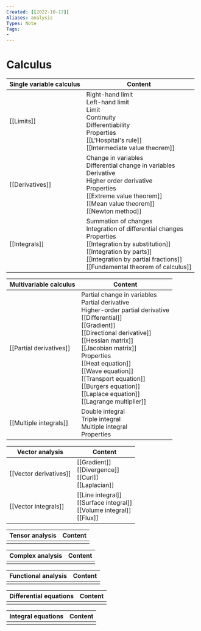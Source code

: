 ```yaml
---
Created: [[2022-10-17]]
Aliases: analysis
Types: Note
Tags: 
- 
---
```

# Calculus

| Single variable calculus | Content                                                                                                                                                                                                                 |
| ------------------------ | ----------------------------------------------------------------------------------------------------------------------------------------------------------------------------------------------------------------------- |
| [[Limits]]               | Right-hand limit<br>Left-hand limit<br>Limit<br>Continuity<br>Differentiability<br>Properties<br>[[L'Hospital's rule]]<br>[[Intermediate value theorem]]                                                                |
| [[Derivatives]]          | Change in variables<br>Differential change in variables<br>Derivative<br>Higher order derivative<br>Properties<br>[[Extreme value theorem]]<br>[[Mean value theorem]]<br>[[Newton method]]                            |
| [[Integrals]]            | Summation of changes<br>Integration of differential changes<br>Properties<br>[[Integration by substitution]]<br>[[Integration by parts]]<br>[[Integration by partial fractions]]<br>[[Fundamental theorem of calculus]] |

| Multivariable calculus  | Content                                                                                                                                                                                                                                                                                                                                                          |
| ----------------------- | ---------------------------------------------------------------------------------------------------------------------------------------------------------------------------------------------------------------------------------------------------------------------------------------------------------------------------------------------------------------- |
| [[Partial derivatives]] | Partial change in variables<br>Partial derivative<br>Higher-order partial derivative<br>[[Differential]]<br>[[Gradient]]<br>[[Directional derivative]]<br>[[Hessian matrix]]<br>[[Jacobian matrix]]<br>Properties<br>[[Heat equation]]<br>[[Wave equation]]<br>[[Transport equation]]<br>[[Burgers equation]]<br>[[Laplace equation]]<br>[[Lagrange multiplier]] |
| [[Multiple integrals]]  | Double integral<br>Triple integral<br>Multiple integral<br>Properties                                                                                                                                                                                                                                                                                            |

| Vector analysis        | Content                                                                      |
| ---------------------- | ---------------------------------------------------------------------------- |
| [[Vector derivatives]] | [[Gradient]]<br>[[Divergence]]<br>[[Curl]]<br>[[Laplacian]]                  |
| [[Vector integrals]]   | [[Line integral]]<br>[[Surface integral]]<br>[[Volume integral]]<br>[[Flux]] |

| Tensor analysis | Content |
| --------------- | ------- |
|                 |         |

| Complex analysis | Content |
| ---------------- | ------- |
|                  |         |

| Functional analysis | Content |
| ------------------- | ------- |
|                     |         |

| Differential equations | Content |
| ---------------------- | ------- |
|                        |         |

| Integral equations | Content |
| ------------------ | ------- |
|                    |         |

